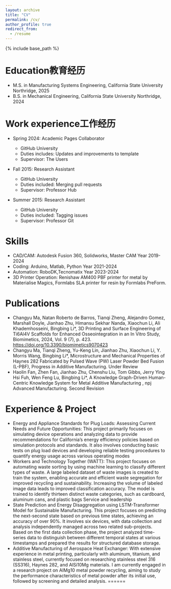 ```yaml
---
layout: archive
title: "CV"
permalink: /cv/
author_profile: true
redirect_from:
  - /resume
---
```


{% include base_path %}

Education教育经历
======
* M.S. in Manufacturing Systems Engineering, California State University Northridge, 2025
* B.S. in Mechanical Engineering, California State University Northridge, 2024


Work experience工作经历
======
* Spring 2024: Academic Pages Collaborator
  * GitHub University
  * Duties includes: Updates and improvements to template
  * Supervisor: The Users

* Fall 2015: Research Assistant
  * GitHub University
  * Duties included: Merging pull requests
  * Supervisor: Professor Hub

* Summer 2015: Research Assistant
  * GitHub University
  * Duties included: Tagging issues
  * Supervisor: Professor Git
  
Skills
======
*  CAD/CAM: Autodesk Fusion 360, Solidworks, Master CAM Year 2019-2024
*  Coding: Arduino, Matlab, Python Year 2021-2024
*  Automation: RoboDK,Tecnomatix Year 2023-2024
*  3D Printer Operation: Renishaw AM400 PBF printer for metal by Materialise Magics, Formlabs SLA printer for
resin by Formlabs PreForm.

Publications
======
*  Changyu Ma, Natan Roberto de Barros, Tianqi Zheng, Alejandro Gomez, Marshall Doyle, Jianhao Zhu, Himansu
Sekhar Nanda, Xiaochun Li, Ali Khademhosseini, Bingbing Li*, 3D Printing and Surface Engineering of
Ti6Al4V Scaffolds for Enhanced Osseointegration in an In Vitro Study, Biomimetics, 2024, Vol. 9 (7),
p. 423. https://doi.org/10.3390/biomimetics9070423
*  Changyu Ma, Tianqi Zheng, Yu-Keng Lin, Jianhao Zhu, Xiaochun Li, Y. Morris Wang, Bingbing Li*,
Microstructure and Mechanical Properties of Haynes 282 Fabricated by Pulsed Wave (PW) Laser
Powder Bed Fusion (L-PBF), Progress in Additive Manufacturing. Under Review
*  Haolin Fan, Zhen Fan, Jianhao Zhu, Chenshu Liu, Tom Gibbs, Jerry Ying Hsi Fuh, Wen Feng Lu, Bingbing Li*, A
Knowledge Graph-Driven Human-Centric Knowledge System for Metal Additive Manufacturing ,
npj Advanced Manufacturing. Second Revision

Experience & Project
======
* Energy and Appliance Standards for Plug Loads: Assessing Current Needs and Future Opportunities:
This project primarily focuses on simulating device operations and analyzing data to provide recommendations for
California’s energy efficiency policies based on simulation protocols and standards. It also involves conducting basic
tests on plug load devices and developing reliable testing procedures to quantify energy usage across various operating
modes
* Workers and Technology Together (WATT): This project focuses on automating waste sorting by using machine
learning to classify different types of waste. A large labeled dataset of waste images is created to train the system,
enabling accurate and efficient waste segregation for improved recycling and sustainability. Increasing the volume of
labeled image data leads to improved classification accuracy. The model is trained to identify thirteen distinct waste
categories, such as cardboard, aluminum cans, and plastic bags
Service and leadership
* State Prediction and Energy Disaggregation using LSTM-Transformer Model for Sustainable
Manufacturing. This project focuses on predicting the next-second state based on previous time states, achieving an
accuracy of over 90%. It involves six devices, with data collection and analysis independently managed across two
related sub-projects. Based on the first data collection phase, the project analyzed time-series data to distinguish
between different temporal states at various timestamps and prepared the results for structured database storage.
* Additive Manufacturing of Aerospace Heat Exchanger: With extensive experience in metal printing,
particularly with aluminum, titanium, and stainless steel, currently focused on researching stainless steel 316 (SS316),
Haynes 282, and AlSi10Mg materials. I am currently engaged in a research project on AIMg10 metal powder recycling,
aiming to study the performance characteristics of metal powder after its initial use, followed by screening and detailed
analysis.
======
